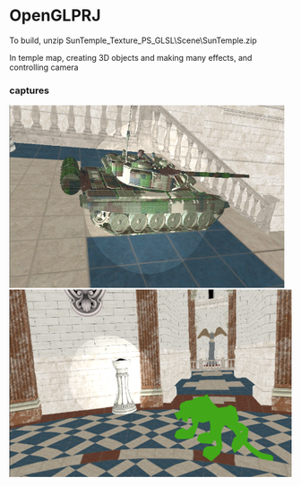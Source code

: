 # OpenGLPRJ
To build, unzip SunTemple_Texture_PS_GLSL\Scene\SunTemple.zip

In temple map, creating 3D objects and making many effects, and controlling camera

### captures
<img src='./demo.png'>
<img src='./demo2.png'>
